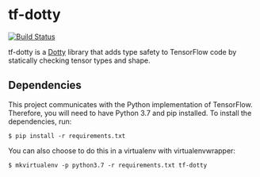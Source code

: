 # tf-dotty

[![Build Status](https://travis-ci.com/MaximeKjaer/tf-dotty.svg?branch=master)](https://travis-ci.com/MaximeKjaer/tf-dotty)

tf-dotty is a [Dotty](https://github.com/lampepfl/dotty) library that adds type safety to TensorFlow code by statically checking tensor types and shape.

## Dependencies

This project communicates with the Python implementation of TensorFlow. Therefore, you will need to have Python 3.7 and pip installed. To install the dependencies, run:

```console
$ pip install -r requirements.txt
```

You can also choose to do this in a virtualenv with virtualenvwrapper:

```console
$ mkvirtualenv -p python3.7 -r requirements.txt tf-dotty
```
